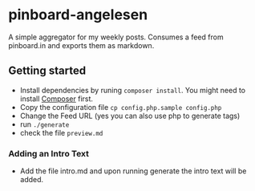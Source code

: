 pinboard-angelesen
==================
A simple aggregator for my weekly posts. Consumes a feed from pinboard.in and exports them as markdown.

## Getting started
- Install dependencies by runing `composer install`.
  You might need to install [Composer](https://getcomposer.org/doc/00-intro.md#globally) first.
- Copy the configuration file `cp config.php.sample config.php`
- Change the Feed URL (yes you can also use php to generate tags)
- run `./generate`
- check the file `preview.md`

### Adding an Intro Text
- Add the file intro.md and upon running generate the intro text will be added.
